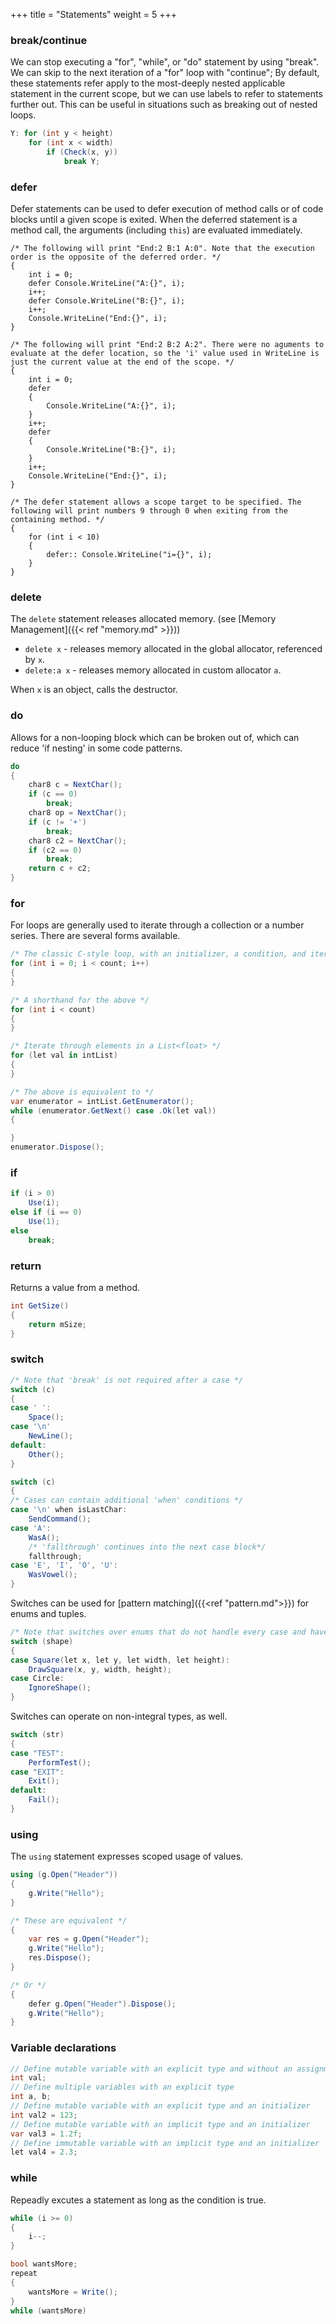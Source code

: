 +++
title = "Statements"
weight = 5
+++

### break/continue
We can stop executing a "for", "while", or "do" statement by using "break". We can skip to the next iteration of a "for" loop with "continue"; By default, these statements refer apply to the most-deeply nested applicable statement in the current scope, but we can use labels to refer to statements further out. This can be useful in situations such as breaking out of nested loops.

```C#
Y: for (int y < height)
	for (int x < width)
		if (Check(x, y))
			break Y;
```

### defer
Defer statements can be used to defer execution of method calls or of code blocks until a given scope is exited. When the deferred statement is a method call, the arguments (including `this`) are evaluated immediately.

```#C
/* The following will print "End:2 B:1 A:0". Note that the execution order is the opposite of the deferred order. */
{
	int i = 0;
	defer Console.WriteLine("A:{}", i);
	i++;
	defer Console.WriteLine("B:{}", i);
	i++;
	Console.WriteLine("End:{}", i);
}

/* The following will print "End:2 B:2 A:2". There were no aguments to evaluate at the defer location, so the 'i' value used in WriteLine is just the current value at the end of the scope. */
{
	int i = 0;
	defer
	{
		Console.WriteLine("A:{}", i);
	}
	i++;
	defer 
	{
		Console.WriteLine("B:{}", i);
	}
	i++;
	Console.WriteLine("End:{}", i);
}

/* The defer statement allows a scope target to be specified. The following will print numbers 9 through 0 when exiting from the containing method. */
{
	for (int i < 10)
	{
		defer:: Console.WriteLine("i={}", i);
	}
}
```

### delete

The `delete` statement releases allocated memory. (see [Memory Management]({{< ref "memory.md" >}}))

* `delete x` - releases memory allocated in the global allocator, referenced by `x`.
* `delete:a x` - releases memory allocated in custom allocator `a`.

When `x` is an object, calls the destructor.

### do
Allows for a non-looping block which can be broken out of, which can reduce 'if nesting' in some code patterns.

```C#
do
{
	char8 c = NextChar();
	if (c == 0)
		break;
	char8 op = NextChar();
	if (c != '+')
		break;
	char8 c2 = NextChar();
	if (c2 == 0)
		break;
	return c + c2;
}
```

### for
For loops are generally used to iterate through a collection or a number series. There are several forms available.

```C#
/* The classic C-style loop, with an initializer, a condition, and iterator */
for (int i = 0; i < count; i++)
{
}

/* A shorthand for the above */
for (int i < count)
{
}

/* Iterate through elements in a List<float> */
for (let val in intList)
{
}

/* The above is equivalent to */
var enumerator = intList.GetEnumerator();
while (enumerator.GetNext() case .Ok(let val))
{

}
enumerator.Dispose();
```

### if

```C#
if (i > 0)
	Use(i);
else if (i == 0)
	Use(1);
else
	break;
```

### return

Returns a value from a method.

```C#
int GetSize()
{
	return mSize;
}
```

### switch

```C#
/* Note that 'break' is not required after a case */
switch (c)
{
case ' ':
	Space();
case '\n'
	NewLine();
default:
	Other();  
}

switch (c)
{
/* Cases can contain additional 'when' conditions */
case '\n' when isLastChar:
	SendCommand();
case 'A':
	WasA();
	/* 'fallthrough' continues into the next case block*/
	fallthrough;
case 'E', 'I', 'O', 'U':
	WasVowel();
}
```

Switches can be used for [pattern matching]({{<ref "pattern.md">}}) for enums and tuples.
```C#
/* Note that switches over enums that do not handle every case and have no 'default' case will give a "not exhaustive" compile error. Thus, if we added a new entry to the Shape definition, we would ensure that all switches will make modifications to handle it */
switch (shape)
{
case Square(let x, let y, let width, let height): 
	DrawSquare(x, y, width, height); 
case Circle: 
	IgnoreShape(); 
}
```

Switches can operate on non-integral types, as well.

```C#
switch (str)
{
case "TEST":
	PerformTest();
case "EXIT":
	Exit();
default:
	Fail();
}
```

### using
The `using` statement expresses scoped usage of values.

```C#
using (g.Open("Header"))
{
	g.Write("Hello");
}

/* These are equivalent */
{
	var res = g.Open("Header");
	g.Write("Hello");
	res.Dispose();
}

/* Or */
{
	defer g.Open("Header").Dispose();
	g.Write("Hello");
}
```

### Variable declarations

```C#
// Define mutable variable with an explicit type and without an assignment
int val; 
// Define multiple variables with an explicit type
int a, b;
// Define mutable variable with an explicit type and an initializer
int val2 = 123;
// Define mutable variable with an implicit type and an initializer 
var val3 = 1.2f;
// Define immutable variable with an implicit type and an initializer
let val4 = 2.3;
```

### while
Repeadly excutes a statement as long as the condition is true.

```C#
while (i >= 0)
{
	i--;
}

bool wantsMore;
repeat
{
	wantsMore = Write();
}
while (wantsMore)
```
